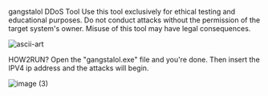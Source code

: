 gangstalol DDoS Tool
Use this tool exclusively for ethical testing and educational purposes. Do not conduct attacks without the permission of the target system's owner. Misuse of this tool may have legal consequences.

![ascii-art](https://github.com/user-attachments/assets/7744a507-bf2f-4cc0-b140-d9c64fff54b9)

HOW2RUN?
Open the "gangstalol.exe" file and you're done. Then insert the IPV4 ip address and the attacks will begin.

![image (3)](https://github.com/user-attachments/assets/0cf666ec-26d7-4f47-b057-9836e41b7651)
